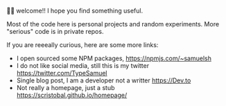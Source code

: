 👋🏻 welcome!! I hope you find something useful. 

Most of the code here is personal projects and random experiments. More "serious" code is in private repos. 

If you are reeeally curious, here are some more links:
- I open sourced some NPM packages, https://npmjs.com/~samuelsh
- I do not like social media, still this is my twitter https://twitter.com/TypeSamuel
- Single blog post, I am a developer not a writter  https://Dev.to
- Not really a homepage, just a stub https://scristobal.github.io/homepage/
